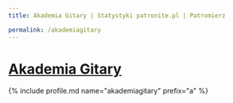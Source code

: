 ```yaml
---
title: Akademia Gitary | Statystyki patronite.pl | Patromierz

permalink: /akademiagitary
---
```


# [Akademia Gitary](https://patronite.pl/akademiagitary)

{% include profile.md name="akademiagitary" prefix="a" %}
